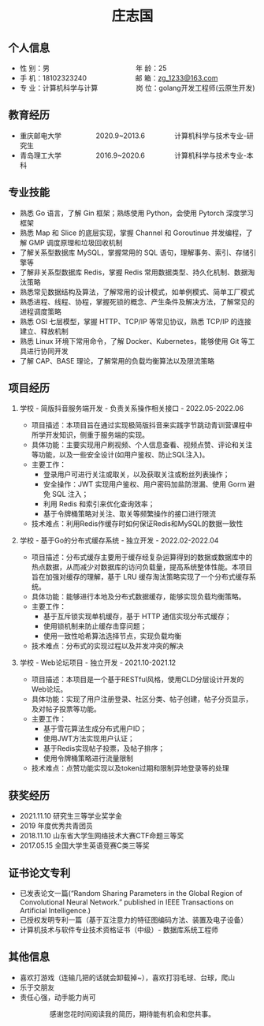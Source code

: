  <center>
     <h1>庄志国</h1>
 </center>

## 个人信息 

* 性 别：男&emsp;&emsp;&emsp;&emsp;&emsp;&emsp;&emsp;&emsp;&emsp;&emsp;&emsp;&emsp;&ensp;年 龄：25  
* 手 机：18102323240 &emsp;&emsp;&emsp;&emsp;&emsp;&emsp;&ensp;  邮 箱：zg_1233@163.com    
* 专 业：计算机科学与计算 &emsp;&emsp;&emsp;&emsp;&emsp; 岗 位：golang开发工程师(云原生开发)

## 教育经历
     
* 重庆邮电大学&emsp;&emsp;&emsp;&emsp;&emsp;2020.9~2013.6&emsp;&emsp;&emsp;&emsp; 计算机科学与技术专业-研究生         
* 青岛理工大学&emsp;&emsp;&emsp;&emsp;&emsp;2016.9~2020.6&emsp;&emsp;&emsp;&emsp; 计算机科学与技术专业-本科  

## 专业技能

* 熟悉 Go 语言，了解 Gin 框架；熟练使用 Python，会使用 Pytorch 深度学习框架
* 熟悉 Map 和 Slice 的底层实现，掌握 Channel 和 Goroutinue 并发编程，了解 GMP 调度原理和垃圾回收机制
* 了解关系型数据库 MySQL，掌握常用的 SQL 语句，理解事务、索引、存储引擎等
* 了解非关系型数据库 Redis，掌握 Redis 常用数据类型、持久化机制、数据淘汰策略
* 熟悉常见数据结构及算法，了解常用的设计模式，如单例模式、简单工厂模式
* 熟悉进程、线程、协程，掌握死锁的概念、产生条件及解决方法，了解常见的进程调度策略
* 熟悉 OSI 七层模型，掌握 HTTP、TCP/IP 等常见协议，熟悉 TCP/IP 的连接建立、释放机制
* 熟悉 Linux 环境下常用命令，了解 Docker、Kubernetes，能够使用 Git 等工具进行协同开发
* 了解 CAP、BASE 理论，了解常用的负载均衡算法以及限流策略

## 项目经历

1. 学校 - 简版抖音服务端开发 - 负责关系操作相关接口 - 2022.05-2022.06 
    * 项目描述：本项目旨在通过实现极简版抖音来实践字节跳动青训营课程中所学开发知识，侧重于服务端的实现。
    * 具体功能：主要实现用户刷视频、个人信息查看、视频点赞、评论和关注等功能，以及一些安全设计(如用户鉴权、防止SQL注入)。
    * 主要工作：
        - 登录用户可进行关注或取关，以及获取关注或粉丝列表操作；
        - 安全操作：JWT 实现用户鉴权、用户密码加盐防泄漏、使用 Gorm 避免 SQL 注入；
        - 利用 Redis 和索引来优化查询效率；
        - 基于令牌桶策略对关注、取关等频繁操作的接口进行限流
    * 技术难点：利用Redis作缓存时如何保证Redis和MySQL的数据一致性

2. 学校 - 基于Go的分布式缓存系统 - 独立开发 - 2022.02-2022.04 
    * 项目描述：分布式缓存主要用于缓存经复杂运算得到的数据或数据库中的热点数据，从而减少对数据库的访问负载量，提高系统整体性能。本项目旨在加强对缓存的理解，基于 LRU 缓存淘汰策略实现了一个分布式缓存系统。
    * 具体功能：能够进行本地及分布式数据缓存，能够实现负载均衡策略。
    * 主要工作：
        - 基于互斥锁实现单机缓存，基于 HTTP 通信实现分布式缓存；
        - 使用锁机制来防止缓存击穿问题；
        - 使用一致性哈希算法选择节点，实现负载均衡
    * 技术难点：分布式的实现过程以及并发冲突的解决

3. 学校 - Web论坛项目 - 独立开发 - 2021.10-2021.12
    * 项目描述：本项目是一个基于RESTful风格，使用CLD分层设计开发的Web论坛。
    * 具体功能：实现了用户注册登录、社区分类、帖子创建，帖子分页显示，及对帖子投票等功能。
    * 主要工作：
        - 基于雪花算法生成分布式用户ID；
        - 使用JWT方法实现用户认证；
        - 基于Redis实现帖子投票，及帖子排序；
        - 使用令牌桶策略进行流量限制
    * 技术难点：点赞功能实现以及token过期和限制异地登录等的处理


## 获奖经历
* 2021.11.10 研究生三等学业奖学金
* 2019 年度优秀共青团员
* 2018.11.10 山东省大学生网络技术大赛CTF命题三等奖
* 2017.05.15 全国大学生英语竞赛C类三等奖

## 证书论文专利
* 已发表论文一篇(“Random Sharing Parameters in the Global Region of Convolutional Neural Network.” published in IEEE Transactions on Artificial Intelligence.)
* 已授权发明专利一篇（基于互注意力的特征图编码方法、装置及电子设备）
* 计算机技术与软件专业技术资格证书（中级）- 数据库系统工程师 

## 其他信息 
* 喜欢打游戏（连输几把的话就会卸载掉~），喜欢打羽毛球、台球，爬山
* 乐于交朋友
* 责任心强，动手能力尚可

<h7><center>感谢您花时间阅读我的简历，期待能有机会和您共事。</h6>



